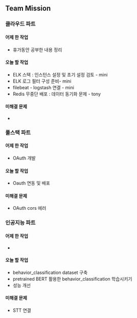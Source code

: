 ## Team Mission

### 클라우드 파트
#### 어제 한 작업
- 휴가동안 공부한 내용 정리

#### 오늘 할 작업
- ELK 스택 : 인스턴스 설정 및 초기 설정 검토 - mini
- ELK 로그 필터 구성 준비- mini
- filebeat - logstash  연결 - mini
- Redis 무중단 배포 : 데이터 동기화 문제 - tony

#### 미해결 문제
-

### 풀스택 파트
#### 어제 한 작업
- OAuth 개발

#### 오늘 할 작업
- Oauth 연동 및 배포

#### 미해결 문제
- OAuth cors 에러

### 인공지능 파트
#### 어제 한 작업
-

#### 오늘 할 작업
- behavior_classification dataset 구축
- pretrained BERT 활용한 behavior_classification 학습시키기
- 성능 개선

#### 미해결 문제
- STT 연결

